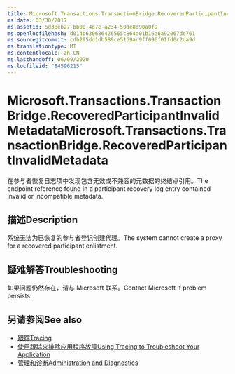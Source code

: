 ```yaml
---
title: Microsoft.Transactions.TransactionBridge.RecoveredParticipantInvalidMetadata
ms.date: 03/30/2017
ms.assetid: 5d38eb27-bb00-4d7e-a234-50de8d90a0f9
ms.openlocfilehash: d014b630686426565c864a01b16a6a92067de761
ms.sourcegitcommit: cdb295dd1db589ce5169ac9ff096f01fd0c2da9d
ms.translationtype: MT
ms.contentlocale: zh-CN
ms.lasthandoff: 06/09/2020
ms.locfileid: "84596215"
---
```

# <a name="microsofttransactionstransactionbridgerecoveredparticipantinvalidmetadata"></a><span data-ttu-id="d073d-102">Microsoft.Transactions.TransactionBridge.RecoveredParticipantInvalidMetadata</span><span class="sxs-lookup"><span data-stu-id="d073d-102">Microsoft.Transactions.TransactionBridge.RecoveredParticipantInvalidMetadata</span></span>
<span data-ttu-id="d073d-103">在参与者恢复日志项中发现包含无效或不兼容的元数据的终结点引用。</span><span class="sxs-lookup"><span data-stu-id="d073d-103">The endpoint reference found in a participant recovery log entry contained invalid or incompatible metadata.</span></span>  
  
## <a name="description"></a><span data-ttu-id="d073d-104">描述</span><span class="sxs-lookup"><span data-stu-id="d073d-104">Description</span></span>  
 <span data-ttu-id="d073d-105">系统无法为已恢复的参与者登记创建代理。</span><span class="sxs-lookup"><span data-stu-id="d073d-105">The system cannot create a proxy for a recovered participant enlistment.</span></span>  
  
## <a name="troubleshooting"></a><span data-ttu-id="d073d-106">疑难解答</span><span class="sxs-lookup"><span data-stu-id="d073d-106">Troubleshooting</span></span>  
 <span data-ttu-id="d073d-107">如果问题仍然存在，请与 Microsoft 联系。</span><span class="sxs-lookup"><span data-stu-id="d073d-107">Contact Microsoft if problem persists.</span></span>  
  
## <a name="see-also"></a><span data-ttu-id="d073d-108">另请参阅</span><span class="sxs-lookup"><span data-stu-id="d073d-108">See also</span></span>

- [<span data-ttu-id="d073d-109">跟踪</span><span class="sxs-lookup"><span data-stu-id="d073d-109">Tracing</span></span>](index.md)
- [<span data-ttu-id="d073d-110">使用跟踪来排除应用程序故障</span><span class="sxs-lookup"><span data-stu-id="d073d-110">Using Tracing to Troubleshoot Your Application</span></span>](using-tracing-to-troubleshoot-your-application.md)
- [<span data-ttu-id="d073d-111">管理和诊断</span><span class="sxs-lookup"><span data-stu-id="d073d-111">Administration and Diagnostics</span></span>](../index.md)
